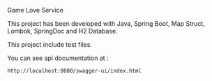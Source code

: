 Game Love Service

This project has been developed with Java, Spring Boot,
Map Struct, Lombok, SpringDoc and H2 Database.

This project include test files.

You can see api documentation at :

    http://localhost:8080/swagger-ui/index.html